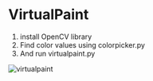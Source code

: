 # VirtualPaint

1) install OpenCV library
2) Find color values using colorpicker.py
3) And run virtualpaint.py

![virtualpaint](https://github.com/Chandureddy8/VirtualPaint/blob/main/result.gif)
